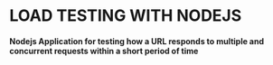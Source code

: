 # LOAD TESTING WITH NODEJS

#### Nodejs Application for testing how a URL responds to multiple and concurrent requests within a short period of time
